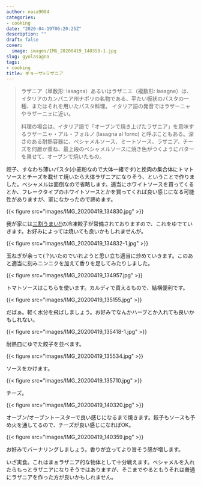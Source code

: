 ```yaml
---
author: nasa9084
categories:
- cooking
date: "2020-04-19T06:20:25Z"
description: ""
draft: false
cover:
  image: images/IMG_20200419_140359-1.jpg
slug: gyolasagna
tags:
- cooking
title: ギョーザ×ラザニア
---
```



> ラザニア（単数形: lasagna）あるいはラザニエ（複数形: lasagne）は、イタリアのカンパニア州ナポリの名物である、平たい板状のパスタの一種、またはそれを用いたパスタ料理。 イタリア語の発音ではラザーニャやラザーニェに近い。
>
> 料理の場合は、イタリア語で「オーブンで焼き上げたラザニア」を意味するラザーニャ・アル・フォルノ (lasagna al forno) と呼ぶこともある。深さのある耐熱容器に、ベシャメルソース、ミートソース、ラザニア、チーズを何層か重ね、最上段のベシャメルソースに焼き色がつくようにバターを乗せて、オーブンで焼いたもの。

餃子、すなわち薄いパスタ(小麦粉なので大体一緒です)と挽肉の集合体にトマトソースとチーズを載せて焼いたら大体ラザニアになりそう、ということで作りました。ベシャメルは面倒なので省略します。適当にホワイトソースを買ってくるとか、フレークタイプのホワイトソースとかを買ってくれば良い感じになる可能性がありますが、家になかったので諦めます。

{{< figure src="images/IMG_20200419_134830.jpg" >}}

我が家には[三割うまい!!](http://www.mansyu.co.jp/)の冷凍餃子が常備されておりますので、これをゆでていきます。お好みによっては焼いても良いかもしれませんが。

{{< figure src="images/IMG_20200419_134832-1.jpg" >}}

玉ねぎが余って(？)いたのでいれようと思い立ち適当に炒めていきます。このあと適当に刻みニンニクを加えて香りを足してみたりしました。

{{< figure src="images/IMG_20200419_134957.jpg" >}}

トマトソースはこちらを使います。カルディで買えるもので、結構便利です。

{{< figure src="images/IMG_20200419_135155.jpg" >}}

だばぁ。軽く水分を飛ばしましょう。お好みでなんかハーブとか入れても良いかもしれない。

{{< figure src="images/IMG_20200419_135418-1.jpg" >}}

耐熱皿にゆでた餃子を並べます。

{{< figure src="images/IMG_20200419_135534.jpg" >}}

ソースをかけます。

{{< figure src="images/IMG_20200419_135710.jpg" >}}

チーズ。

{{< figure src="images/IMG_20200419_140320.jpg" >}}

オーブン/オーブントースターで良い感じになるまで焼きます。餃子もソースも予め火を通してるので、チーズが良い感じになればOK。

{{< figure src="images/IMG_20200419_140359.jpg" >}}

お好みでバーナリングしましょう。香りが立ってより旨そう感が増します。

いざ実食。これはまぁラザニア的な物体として十分戦えます。ベシャメルを入れたらもっとラザニアになりそうではありますが、そこまでやるともうそれは普通にラザニアを作った方が良いかもしれません。



